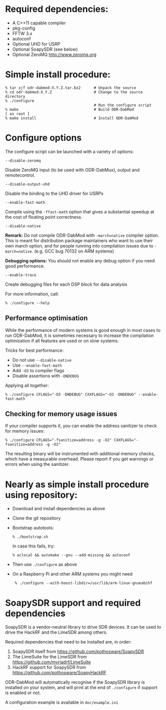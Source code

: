 Required dependencies:
======================

* A C++11 capable compiler
* pkg-config
* FFTW 3.x
* autoconf
* Optional UHD for USRP
* Optional SoapySDR (see below)
* Optional ZeroMQ http://www.zeromq.org

Simple install procedure:
=========================

    % tar xjf odr-dabmod-X.Y.Z.tar.bz2      # Unpack the source
    % cd odr-dabmod-X.Y.Z                   # Change to the source directory
    % ./configure
                                            # Run the configure script
    % make                                  # Build ODR-DabMod
    [ as root ]
    % make install                          # Install ODR-DabMod

Configure options
=================

The configure script can be launched with a variety of options:

`--disable-zeromq`

Disable ZeroMQ input (to be used with ODR-DabMux), output and remotecontrol.

                        
`--disable-output-uhd`

Disable the binding to the UHD driver for USRPs


`--enable-fast-math`   

Compile using the `-ffast-math` option that gives a substantial speedup at the cost of floating point correctness.
 

`--disable-native`

**Remark:** Do not compile ODR-DabMod with `-march=native` compiler option. This is meant for distribution package maintainers who want to use their own march option, and for people running into compilation issues due to `-march=native`. (e.g. GCC bug 70132 on ARM systems)

**Debugging options:** You should not enable any debug option if you need good performance.


`--enable-trace`

Create debugging files for each DSP block for data analysis

For more information, call:

    % ./configure --help

Performance optimisation
------------------------
While the performance of modern systems is good enough in most cases to
run ODR-DabMod, it is sometimes necessary to increase the compilation
optimisation if all features are used or on slow systems.

Tricks for best performance:

* Do not use `--disable-native`
* Use `--enable-fast-math`
* Add `-O3` to compiler flags
* Disable assertions with `-DNDEBUG`

Applying all together:

    % ./configure CFLAGS="-O3 -DNDEBUG" CXXFLAGS="-O3 -DNDEBUG" --enable-fast-math

Checking for memory usage issues
--------------------------------
If your compiler supports it, you can enable the address sanitizer to check for memory
issues:

    % ./configure CFLAGS="-fsanitize=address -g -O2" CXXFLAGS="-fsanitize=address -g -O2"

The resulting binary will be instrumented with additional memory checks, which have a
measurable overhead. Please report if you get warnings or errors when using the sanitizer.

Nearly as simple install procedure using repository:
====================================================

* Download and install dependencies as above
* Clone the git repository
* Bootstrap autotools:
   
      % ./bootstrap.sh
      
  In case this fails, try:
  
      % aclocal && automake --gnu --add-missing && autoconf
        
* Then use `./configure` as above

* On a Raspberry Pi and other ARM systems you might need

       % ./configure --with-boost-libdir=/usr/lib/arm-linux-gnueabihf

SoapySDR support and required dependencies
==========================================

SoapySDR is a vendor-neutral library to drive SDR devices. It can be used to
drive the HackRF and the LimeSDR among others.

Required dependencies that need to be installed are, in order:

1. SoapySDR itself from https://github.com/pothosware/SoapySDR
2. The LimeSuite for the LimeSDR from https://github.com/myriadrf/LimeSuite
3. HackRF support for SoapySDR from https://github.com/pothosware/SoapyHackRF

ODR-DabMod will automatically recognise if the SoapySDR library is installed on
your system, and will print at the end of `./configure` if support is enabled or
not.

A configuration example is available in `doc/example.ini`
